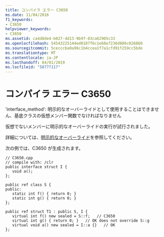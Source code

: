 ```yaml
---
title: コンパイラ エラー C3650
ms.date: 11/04/2016
f1_keywords:
- C3650
helpviewer_keywords:
- C3650
ms.assetid: ca4d8de4-b027-4d13-9b9f-03ca62905c33
ms.openlocfilehash: 54543225144ed0187f6c1e68e7236d886c026860
ms.sourcegitcommit: 5cecccba0a96c1b4ccea1f7a1cfd91f259cc5bde
ms.translationtype: MT
ms.contentlocale: ja-JP
ms.lasthandoff: 04/01/2019
ms.locfileid: "58777117"
---
```

# <a name="compiler-error-c3650"></a>コンパイラ エラー C3650

'interface_method': 明示的なオーバーライドとして使用することはできません、基底クラスの仮想メンバー関数でなければなりません

仮想でないメンバーに明示的なオーバーライドの実行が試行されました。

詳細については、[明示的なオーバーライド](../../extensions/explicit-overrides-cpp-component-extensions.md)を参照してください。

次の例では、C3650 が生成されます。

```
// C3650.cpp
// compile with: /clr
public interface struct I {
   void a();
};

public ref class S {
public:
   static int f() { return 0; }
   static int g() { return 0; }
};

public ref struct T1 : public S, I {
   virtual int f() new sealed = S::f;   // C3650
   virtual int g() { return 0; }   // OK does not override S::g
   virtual void a() new sealed = I::a {}   // OK
};
```